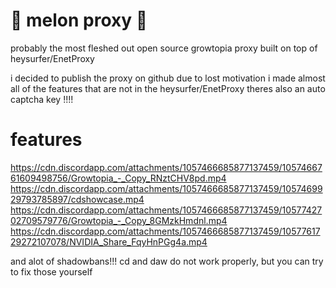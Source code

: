 # 🍉 melon proxy 🍉
probably the most fleshed out open source growtopia proxy
built on top of heysurfer/EnetProxy

i decided to publish the proxy on github due to lost motivation
i made almost all of the features that are not in the heysurfer/EnetProxy
theres also an auto captcha key !!!!

# features
https://cdn.discordapp.com/attachments/1057466685877137459/1057466761609498756/Growtopia_-_Copy_RNztCHV8pd.mp4
https://cdn.discordapp.com/attachments/1057466685877137459/1057469929793785897/cdshowcase.mp4
https://cdn.discordapp.com/attachments/1057466685877137459/1057742702709579776/Growtopia_-_Copy_8GMzkHmdnl.mp4
https://cdn.discordapp.com/attachments/1057466685877137459/1057761729272107078/NVIDIA_Share_FqyHnPGg4a.mp4

and alot of shadowbans!!! cd and daw do not work properly, but you can try to fix those yourself
